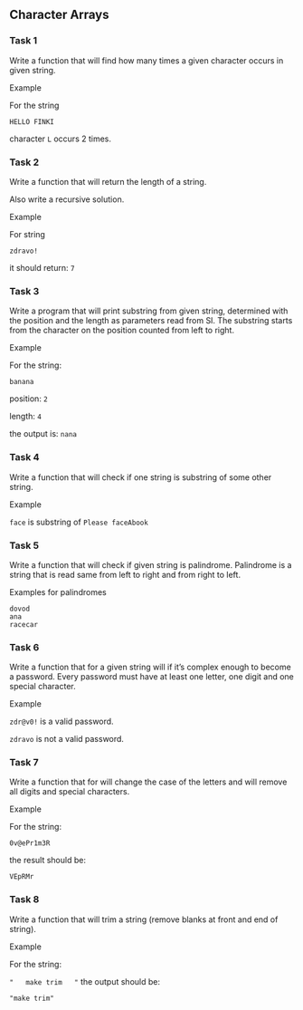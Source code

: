 ## Character Arrays

### Task 1

Write a function that will find how many times a given character occurs in given string.

Example

For the string

`HELLO FINKI`

character `L` occurs 2 times.

### Task 2

Write a function that will return the length of a string.

Also write a recursive solution.

Example

For string

`zdravo!`

it should return: `7`


### Task 3

Write a program that will print substring from given string, determined with the position and the length as parameters read from SI. The substring starts from the character on the position counted from left to right.

Example

For the string:

`banana`

position: `2`

length: `4`

the output is: `nana`

### Task 4

Write a function that will check if one string is substring of some other string.

Example

`face` is substring of `Please faceAbook`

### Task 5

Write a function that will check if given string is palindrome. Palindrome is a string that is read same from left to right and from right to left.

Examples for palindromes

```
dovod
ana
racecar
```

### Task 6

Write a function that for a given string will if it’s complex enough to become a password. Every password must have at least one letter, one digit and one special character.

Example

`zdr@v0!` is a valid password.

`zdravo` is not a valid password.

### Task 7

Write a function that for will change the case of the letters and will remove all digits and special characters.

Example

For the string:

`0v@ePr1m3R`

the result should be:

`VEpRMr`

### Task 8

Write a function that will trim a string (remove blanks at front and end of string).

Example

For the string:

`"   make trim   "`
the output should be:

`"make trim"`